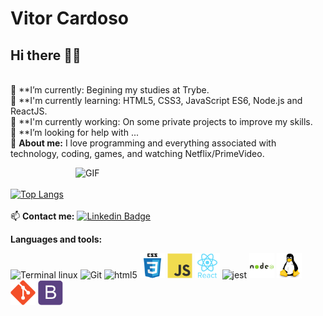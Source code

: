 # Vitor Cardoso

## Hi there 👋👋

<br/>🔭 **I’m currently: Begining my studies at Trybe.
<br/>🌱 **I'm currently learning: HTML5, CSS3, JavaScript ES6, Node.js and ReactJS.
<br/>🚀 **I'm currently working: On some private projects to improve my skills.
<br/>🤔 **I’m looking for help with ...
<br/>💬 **About me:** I love programming and everything associated with technology, coding, games, and watching Netflix/PrimeVideo.

<img align="right" alt="GIF" src="https://octocat-generator-assets.githubusercontent.com/my-octocat-1621435593189.png" width="400px" />

<br/><br/>[![Top Langs](https://github-readme-stats.vercel.app/api/top-langs/?username=vitor-m-cardoso&layout=compact&bg_color=0d1117&title_color=b51414&icon_color=7a120a&text_color=fff)](https://github.com/vitor-m-cardoso/vitor-m-cardoso)
<br/><br/>📫 **Contact me:** [![Linkedin Badge](https://img.shields.io/badge/-linkedin-blue?style=flat-square&logo=Linkedin&logoColor=white&link=https://www.linkedin.com/in/vitormcardoso/)](https://www.linkedin.com/in/vitormcardoso/)


**Languages and tools:**  

<p align="left">
<img src="https://camo.githubusercontent.com/54d132e252c6ff56897de4f527263296004521b19f27d32e4dbe5f78711681af/68747470733a2f2f696d672e69636f6e73382e636f6d2f636f6c6f722f34382f3030303030302f636f6e736f6c652e706e67" alt="Terminal linux" width="40" height="40"/>
<img src="https://camo.githubusercontent.com/bc60041f5ea7b022c6419b73a15aaac12a2ede682867ec0d3e3c9ec374dce54b/68747470733a2f2f696d672e69636f6e73382e636f6d2f636f6c6f722f34382f3030303030302f6769742e706e67" alt="Git" width="40" height="40"/>
<img src="https://camo.githubusercontent.com/91624b4794cb98081ea55063865721be4b4399472c81e66b89b37fd07aad1d92/68747470733a2f2f696d672e69636f6e73382e636f6d2f636f6c6f722f34382f3030303030302f68746d6c2d352e706e67" alt="html5" width="40" height="40"/> 
<img src="https://raw.githubusercontent.com/devicons/devicon/master/icons/css3/css3-original-wordmark.svg" alt="css3" width="40" height="40"/> 
<img src="https://raw.githubusercontent.com/devicons/devicon/master/icons/javascript/javascript-original.svg" alt="javascript" width="40" height="40"/> 
<img src="https://raw.githubusercontent.com/devicons/devicon/master/icons/react/react-original-wordmark.svg" alt="react" width="40" height="40"/> 
<img src="https://www.learnstorybook.com/intro-to-storybook/logo-jest.png" alt="jest" width="40" height="40" />
<img src="https://raw.githubusercontent.com/devicons/devicon/master/icons/nodejs/nodejs-original-wordmark.svg" alt="nodejs" width="40" height="40"/> 
<img src="https://raw.githubusercontent.com/devicons/devicon/master/icons/linux/linux-original.svg" alt="linux" width="40" height="40" />
<img src="https://raw.githubusercontent.com/devicons/devicon/master/icons/git/git-original.svg" alt="git" width="40" height="40"/> 
<img src="https://raw.githubusercontent.com/devicons/devicon/master/icons/bootstrap/bootstrap-plain.svg" alt="Bootstrap" width="40" height="40" />
</p>
